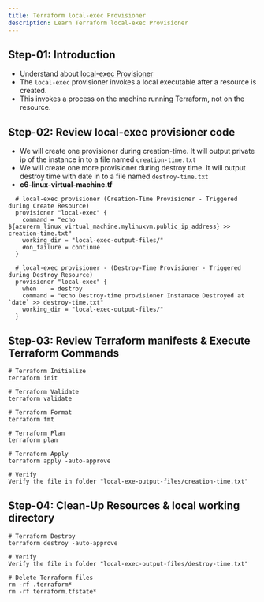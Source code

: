 ```yaml
---
title: Terraform local-exec Provisioner
description: Learn Terraform local-exec Provisioner
---
```


## Step-01: Introduction
- Understand about [local-exec Provisioner](https://www.terraform.io/docs/language/resources/provisioners/local-exec.html)
- The `local-exec` provisioner invokes a local executable after a resource is created. 
- This invokes a process on the machine running Terraform, not on the resource. 

## Step-02: Review local-exec provisioner code
- We will create one provisioner during creation-time. It will output private ip of the instance in to a file named `creation-time.txt`
- We will create one more provisioner during destroy time. It will output destroy time with date in to a file named `destroy-time.txt`
- **c6-linux-virtual-machine.tf**
```t
  # local-exec provisioner (Creation-Time Provisioner - Triggered during Create Resource)
  provisioner "local-exec" {
    command = "echo ${azurerm_linux_virtual_machine.mylinuxvm.public_ip_address} >> creation-time.txt"
    working_dir = "local-exec-output-files/"
    #on_failure = continue
  }

  # local-exec provisioner - (Destroy-Time Provisioner - Triggered during Destroy Resource)
  provisioner "local-exec" {
    when    = destroy
    command = "echo Destroy-time provisioner Instanace Destroyed at `date` >> destroy-time.txt"
    working_dir = "local-exec-output-files/"
  }  
```


## Step-03: Review Terraform manifests & Execute Terraform Commands
```t
# Terraform Initialize
terraform init

# Terraform Validate
terraform validate

# Terraform Format
terraform fmt

# Terraform Plan
terraform plan

# Terraform Apply
terraform apply -auto-approve

# Verify
Verify the file in folder "local-exe-output-files/creation-time.txt"
```

## Step-04: Clean-Up Resources & local working directory
```t
# Terraform Destroy
terraform destroy -auto-approve

# Verify
Verify the file in folder "local-exec-output-files/destroy-time.txt"

# Delete Terraform files 
rm -rf .terraform*
rm -rf terraform.tfstate*
```

